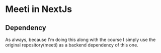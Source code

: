 # Meeti in NextJs

## Dependency

As always, because I'm doing this along with the course I simply use the original repository(meeti) as a backend dependency of this one.


